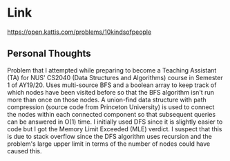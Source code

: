 # Link

https://open.kattis.com/problems/10kindsofpeople

## Personal Thoughts

Problem that I attempted while preparing to become a Teaching Assistant (TA) for NUS' CS2040 (Data Structures and Algorithms) course in Semester 1 of AY19/20. Uses multi-source BFS and a boolean array to keep track of which nodes have been visited before so that the BFS algorithm isn't run more than once on those nodes. A union-find data structure with path compression (source code from Princeton University) is used to connect the nodes within each connected component so that subsequent queries can be answered in O(1) time. I initially used DFS since it is slightly easier to code but I got the Memory Limit Exceeded (MLE) verdict. I suspect that this is due to stack overflow since the DFS algorithm uses recursion and the problem's large upper limit in terms of the number of nodes could have caused this.
